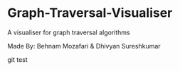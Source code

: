 # Graph-Traversal-Visualiser
A visualiser for graph traversal algorithms

Made By: Behnam Mozafari & Dhivyan Sureshkumar


git test